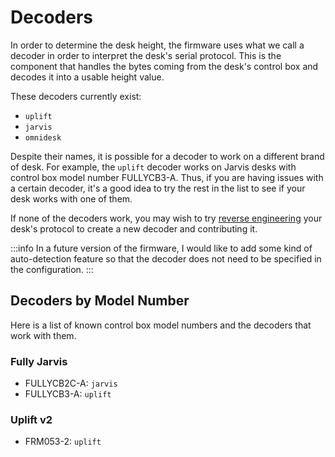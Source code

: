 # Decoders

In order to determine the desk height, the firmware uses what we call a decoder in order to interpret the desk's serial protocol. This is the component that handles the bytes coming from the desk's control box and decodes it into a usable height value.

These decoders currently exist:

- `uplift`
- `jarvis`
- `omnidesk`

Despite their names, it is possible for a decoder to work on a different brand of desk. For example, the `uplift` decoder works on Jarvis desks with control box model number FULLYCB3-A. Thus, if you are having issues with a certain decoder, it's a good idea to try the rest in the list to see if your desk works with one of them.

If none of the decoders work, you may wish to try [reverse engineering](../../advanced/reverse-engineering/index.md) your desk's protocol to create a new decoder and contributing it.

:::info
In a future version of the firmware, I would like to add some kind of auto-detection feature so that the decoder does not need to be specified in the configuration.
:::

## Decoders by Model Number

Here is a list of known control box model numbers and the decoders that work with them.

### Fully Jarvis

- FULLYCB2C-A: `jarvis`
- FULLYCB3-A: `uplift`

### Uplift v2

- FRM053-2: `uplift`